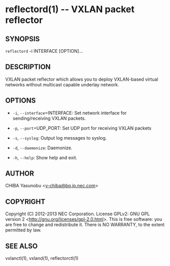 reflectord(1) -- VXLAN packet reflector
=======================================

## SYNOPSIS

`reflectord` -i INTERFACE [OPTION]...

## DESCRIPTION

VXLAN packet reflector which allows you to deploy VXLAN-based virtual
networks without multicast capable underlay network.

## OPTIONS

  * `-i`, `--interface`=INTERFACE:
    Set network interface for sending/receiving VXLAN packets.

  * `-p`, `--port`=UDP_PORT:
    Set UDP port for receiving VXLAN packets

  * `-s`, `--syslog`:
    Output log messages to syslog.

  * `-d`, `--daemonize`:
    Daemonize.

  * `-h`, `--help`:
    Show help and exit.

## AUTHOR

CHIBA Yasunobu &lt;y-chiba@bq.jp.nec.com&gt;

## COPYRIGHT

Copyright (C) 2012-2013 NEC Corporation. License GPLv2: GNU GPL version 2
&lt;http://gnu.org/licenses/gpl-2.0.html&gt;. This is free software: you are
free to change and redistribute it. There is NO WARRANTY, to the extent
permitted by law.

## SEE ALSO

vxlanctl(1), vxland(1), reflectorctl(1)

